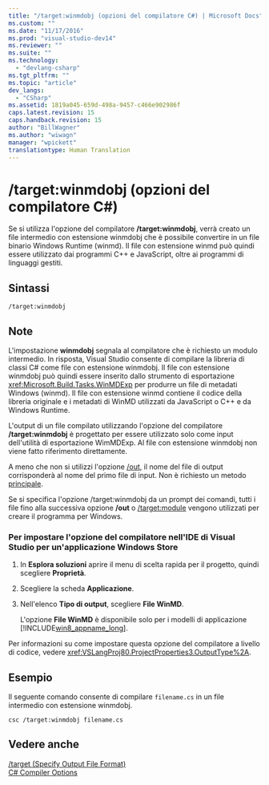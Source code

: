 ```yaml
---
title: "/target:winmdobj (opzioni del compilatore C#) | Microsoft Docs"
ms.custom: ""
ms.date: "11/17/2016"
ms.prod: "visual-studio-dev14"
ms.reviewer: ""
ms.suite: ""
ms.technology: 
  - "devlang-csharp"
ms.tgt_pltfrm: ""
ms.topic: "article"
dev_langs: 
  - "CSharp"
ms.assetid: 1819a045-659d-498a-9457-c466e902986f
caps.latest.revision: 15
caps.handback.revision: 15
author: "BillWagner"
ms.author: "wiwagn"
manager: "wpickett"
translationtype: Human Translation
---
```

# /target:winmdobj (opzioni del compilatore C#)
Se si utilizza l'opzione del compilatore **\/target:winmdobj**, verrà creato un file intermedio con estensione winmdobj che è possibile convertire in un file binario Windows Runtime \(winmd\).  Il file con estensione winmd può quindi essere utilizzato dai programmi C\+\+ e JavaScript, oltre ai programmi di linguaggi gestiti.  
  
## Sintassi  
  
```  
/target:winmdobj  
```  
  
## Note  
 L'impostazione **winmdobj** segnala al compilatore che è richiesto un modulo intermedio.  In risposta, Visual Studio consente di compilare la libreria di classi C\# come file con estensione winmdobj.  Il file con estensione winmdobj può quindi essere inserito dallo strumento di esportazione <xref:Microsoft.Build.Tasks.WinMDExp> per produrre un file di metadati Windows \(winmd\).  Il file con estensione winmd contiene il codice della libreria originale e i metadati di WinMD utilizzati da JavaScript o C\+\+ e da Windows Runtime.  
  
 L'output di un file compilato utilizzando l'opzione del compilatore **\/target:winmdobj** è progettato per essere utilizzato solo come input dell'utilità di esportazione WimMDExp. Al file con estensione winmdobj non viene fatto riferimento direttamente.  
  
 A meno che non si utilizzi l'opzione [\/out](../../../csharp/language-reference/compiler-options/out-compiler-option.md), il nome del file di output corrisponderà al nome del primo file di input.  Non è richiesto un metodo [principale](../../../csharp/programming-guide/main-and-command-args/main-and-command-line-arguments.md).  
  
 Se si specifica l'opzione \/target:winmdobj da un prompt dei comandi, tutti i file fino alla successiva opzione **\/out** o [\/target:module](../../../csharp/language-reference/compiler-options/target-module-compiler-option.md) vengono utilizzati per creare il programma per Windows.  
  
### Per impostare l'opzione del compilatore nell'IDE di Visual Studio per un'applicazione Windows Store  
  
1.  In **Esplora soluzioni** aprire il menu di scelta rapida per il progetto, quindi scegliere **Proprietà**.  
  
2.  Scegliere la scheda **Applicazione**.  
  
3.  Nell'elenco **Tipo di output**, scegliere **File WinMD**.  
  
     L'opzione **File WinMD** è disponibile solo per i modelli di applicazione [!INCLUDE[win8_appname_long](../../../csharp/includes/win8_appname_long_md.md)].  
  
 Per informazioni su come impostare questa opzione del compilatore a livello di codice, vedere <xref:VSLangProj80.ProjectProperties3.OutputType%2A>.  
  
## Esempio  
 Il seguente comando consente di compilare `filename.cs` in un file intermedio con estensione winmdobj.  
  
```  
csc /target:winmdobj filename.cs  
```  
  
## Vedere anche  
 [\/target \(Specify Output File Format\)](../../../csharp/language-reference/compiler-options/target-compiler-option.md)   
 [C\# Compiler Options](../../../csharp/language-reference/compiler-options/index.md)